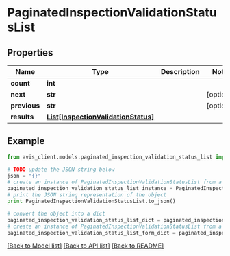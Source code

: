 # PaginatedInspectionValidationStatusList


## Properties

Name | Type | Description | Notes
------------ | ------------- | ------------- | -------------
**count** | **int** |  |
**next** | **str** |  | [optional]
**previous** | **str** |  | [optional]
**results** | [**List[InspectionValidationStatus]**](InspectionValidationStatus.md) |  |

## Example

```python
from avis_client.models.paginated_inspection_validation_status_list import PaginatedInspectionValidationStatusList

# TODO update the JSON string below
json = "{}"
# create an instance of PaginatedInspectionValidationStatusList from a JSON string
paginated_inspection_validation_status_list_instance = PaginatedInspectionValidationStatusList.from_json(json)
# print the JSON string representation of the object
print PaginatedInspectionValidationStatusList.to_json()

# convert the object into a dict
paginated_inspection_validation_status_list_dict = paginated_inspection_validation_status_list_instance.to_dict()
# create an instance of PaginatedInspectionValidationStatusList from a dict
paginated_inspection_validation_status_list_form_dict = paginated_inspection_validation_status_list.from_dict(paginated_inspection_validation_status_list_dict)
```
[[Back to Model list]](../README.md#documentation-for-models) [[Back to API list]](../README.md#documentation-for-api-endpoints) [[Back to README]](../README.md)
